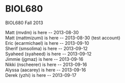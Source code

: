 BIOL680
=======

BIOL680 Fall 2013

Matt (mvdm) is here -- 2013-08-30  
Matt (mattmizumi) is here -- 2013-08-30 (test account)  
Eric (ecarmichael) is here -- 2013-09-10  
Sherif (smsolima) is here -- 2013-09-12  
Syaheed (syaheed) is here -- 2013-09-12  
Jimmie (jgmaz) is here -- 2013-09-16  
Nikki (nscheerer) is here -- 2013-09-16  
Alyssa (aacarey) is here -- 2013-09-16  
Derek (yzhi) is here -- 2013-09-17

